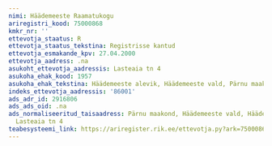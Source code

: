 ```yaml
---
nimi: Häädemeeste Raamatukogu
ariregistri_kood: 75000868
kmkr_nr: ''
ettevotja_staatus: R
ettevotja_staatus_tekstina: Registrisse kantud
ettevotja_esmakande_kpv: 27.04.2000
ettevotja_aadress: .na
asukoht_ettevotja_aadressis: Lasteaia tn 4
asukoha_ehak_kood: 1957
asukoha_ehak_tekstina: Häädemeeste alevik, Häädemeeste vald, Pärnu maakond
indeks_ettevotja_aadressis: '86001'
ads_adr_id: 2916806
ads_ads_oid: .na
ads_normaliseeritud_taisaadress: Pärnu maakond, Häädemeeste vald, Häädemeeste alevik,
  Lasteaia tn 4
teabesysteemi_link: https://ariregister.rik.ee/ettevotja.py?ark=75000868&ref=rekvisiidid
---
```

